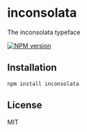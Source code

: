 # inconsolata

The inconsolata typeface

[![NPM version](https://img.shields.io/npm/v/inconsolata.svg)](http://badge.fury.io/js/inconsolata)

## Installation

    npm install inconsolata

## License

  MIT
